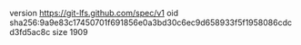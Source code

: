 version https://git-lfs.github.com/spec/v1
oid sha256:9a9e83c17450701f691856e0a3bd30c6ec9d658933f5f1958086cdcd3fd5ac8c
size 1909

